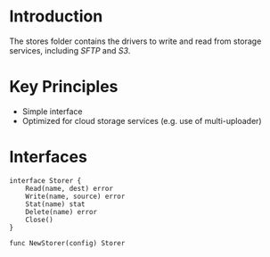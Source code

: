 # Introduction
The stores folder contains the drivers to write and read from storage services, including _SFTP_ and _S3_.

# Key Principles
- Simple interface
- Optimized for cloud storage services (e.g. use of multi-uploader)

# Interfaces

    interface Storer {
        Read(name, dest) error
        Write(name, source) error
        Stat(name) stat
        Delete(name) error
        Close()
    }

    func NewStorer(config) Storer



